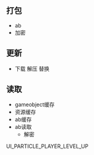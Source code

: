 ## 打包
- ab
- 加密

## 更新
- 下载 解压 替换

## 读取
- gameobject缓存
- 资源缓存
- ab缓存
- ab读取
  - 解密

UI_PARTICLE_PLAYER_LEVEL_UP